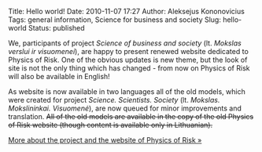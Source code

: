 Title: Hello world!
Date: 2010-11-07 17:27
Author: Aleksejus Kononovicius
Tags: general information, Science for business and society
Slug: hello-world
Status: published

We,
participants of project *Science of business and society* (lt. *Mokslas
verslui ir visuomenei*), are happy to present renewed website dedicated
to Physics of Risk. One of the obvious updates is new theme, but the
look of site is not the only thing which has changed - from now on
Physics of Risk will also be available in English!

As website is now available in two languages all of the old models,
which were created for project *Science. Scientists. Society* (lt.
*Mokslas. Mokslininkai. Visuomenė*), are now queued for minor
improvements and translation. <del>All of the old models are available in the
copy
of the old Physics of Risk website (though content is available only in
Lithuanian).</del>

[More about the project and the website of Physics of Risk
»]({filename}/pages/about.md "About the project")
